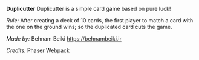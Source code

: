 **Duplicutter**
Duplicutter is a simple card game based on pure luck!

_Rule:_
After creating a deck of 10 cards, the first player to match a card with the one on the ground wins; so the duplicated card cuts the game.

_Made by:_
Behnam Beiki
https://behnambeiki.ir

_Credits:_
Phaser
Webpack
